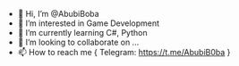- 👋 Hi, I’m @AbubiBoba
- 👀 I’m interested in Game Development
- 🌱 I’m currently learning C#, Python
- 💞️ I’m looking to collaborate on ...
- 📫 How to reach me
{
  Telegram: https://t.me/AbubiB0ba
}

<!---
AbubiBoba/AbubiBoba is a ✨ special ✨ repository because its `README.md` (this file) appears on your GitHub profile.
You can click the Preview link to take a look at your changes.
--->
